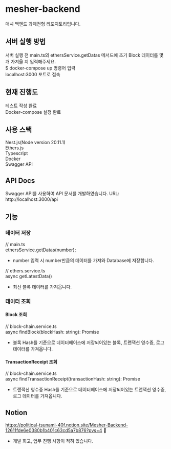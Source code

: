 # mesher-backend
매셔 백엔드 과제전형 리포지토리입니다.

## 서버 실행 방법
서버 실행 전 main.ts의 ethersService.getDatas 메서드에 초기 Block 데이터를 몇 개 가져올 지 입력해주세요. </br>
$ docker-compose up 명령어 입력 </br>
localhost:3000 포트로 접속 </br>

## 현재 진행도
테스트 작성 완료 </br>
Docker-compose 설정 완료 </br>

## 사용 스택
Nest.js(Node version 20.11.1) </br>
Ethers.js </br>
Typescript </br>
Docker  </br>
Swagger API </br>

## API Docs
Swagger API를 사용하여 API 문서를 개발하였습니다.
URL: http://localhost:3000/api

## 기능

### 데이터 저장

// main.ts  </br>
ethersService.getDatas(number);
- number 입력 시 number만큼의 데이터를 가져와 Database에 저장합니다.

// ethers.service.ts  </br>
async getLatestData()
- 최신 블록 데이터를 가져옵니다.

### 데이터 조회

#### Block 조회

// block-chain.service.ts  </br>
async findBlock(blockHash: string): Promise<BlockWithTransactionReceiptAndLogDto>
- 블록 Hash를 기준으로 데이터베이스에 저장되어있는 블록, 트랜잭션 영수증, 로그 데이터를 가져옵니다.

#### TransactionReceipt 조회

// block-chain.service.ts  </br>
async findTransactionReceipt(transactionHash: string): Promise<TransactionReceiptEntity>
- 트랜잭션 영수증 Hash를 기준으로 데이터베이스에 저장되어있는 트랜잭션 영수증, 로그 데이터를 가져옵니다.

## Notion
https://political-tsunami-40f.notion.site/Mesher-Backend-12611fde6e0380b1b401c63cd5a7b876?pvs=4  </br>

- 개발 회고, 업무 진행 사항이 적혀 있습니다.
